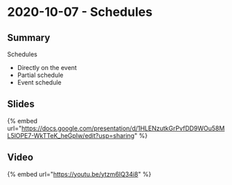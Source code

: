# 2020-10-07 - Schedules

## **Summary**

Schedules

* Directly on the event
* Partial schedule
* Event schedule

## **Slides**

{% embed url="https://docs.google.com/presentation/d/1HLENzutkGrPvfDD9WOu58ML5lOPE7-WkTTeK_heGpIw/edit?usp=sharing" %}

## **Video**

{% embed url="https://youtu.be/ytzm6IQ34i8" %}


